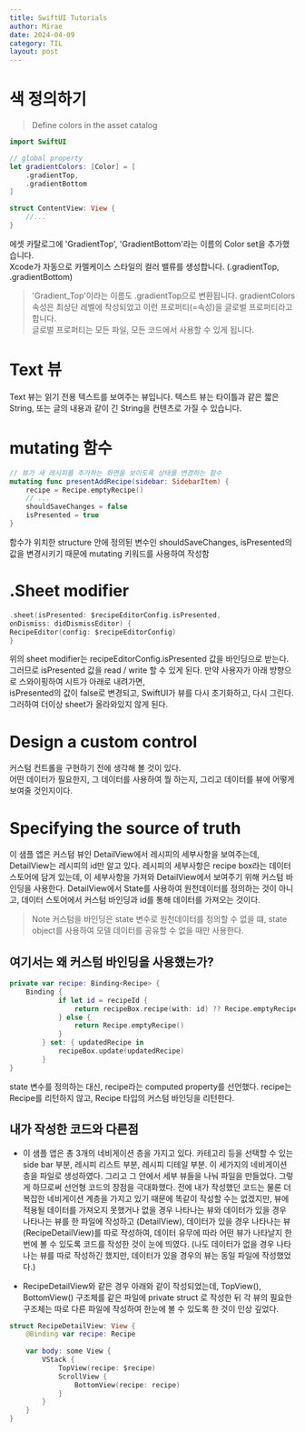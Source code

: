 ```yaml
---
title: SwiftUI Tutorials
author: Mirae
date: 2024-04-09
category: TIL
layout: post
--- 
```

  
# 색 정의하기
> Define colors in the asset catalog

```swift
import SwiftUI

// global property
let gradientColors: [Color] = [
    .gradientTop,
    .gradientBottom
]

struct ContentView: View {
    //...
}
```
에셋 카탈로그에 'GradientTop', 'GradientBottom'라는 이름의 Color set을 추가했습니다.  
Xcode가 자동으로 카멜케이스 스타일의 컬러 밸류를 생성합니다. (.gradientTop, .gradientBottom)  
> 'Gradient_Top'이라는 이름도 .gradientTop으로 변환됩니다.
gradientColors 속성은 최상단 레벨에 작성되었고 이런 프로퍼티(=속성)을 글로벌 프로퍼티라고 합니다.  
글로벌 프로퍼티는 모든 파일, 모든 코드에서 사용할 수 있게 됩니다. 


# Text 뷰

Text 뷰는 읽기 전용 텍스트를 보여주는 뷰입니다. 텍스트 뷰는 타이틀과 같은 짧은 String, 또는 글의 내용과 같이 긴 String을 컨텐츠로 가질 수 있습니다.


# mutating 함수

```swift
// 뷰가 새 레시피를 추가하는 화면을 보이도록 상태를 변경하는 함수
mutating func presentAddRecipe(sidebar: SidebarItem) {
    recipe = Recipe.emptyRecipe()
    // ...
    shouldSaveChanges = false
    isPresented = true
}
```
함수가 위치한 structure 안에 정의된 변수인 shouldSaveChanges, isPresented의 값을 변경시키기 때문에 mutating 키워드를 사용하여 작성함


# .Sheet modifier

```swift
.sheet(isPresented: $recipeEditorConfig.isPresented,
onDismiss: didDismissEditor) {
RecipeEditor(config: $recipeEditorConfig)
}
```
위의 sheet modifier는 recipeEditorConfig.isPresented 값을 바인딩으로 받는다.  
그러므로 isPresented 값을 read / write 할 수 있게 된다. 만약 사용자가 아래 방향으로 스와이핑하여 시트가 아래로 내려가면,  
isPresented의 값이 false로 변경되고, SwiftUI가 뷰를 다시 초기화하고, 다시 그린다. 그러하여 더이상 sheet가 올라와있지 않게 된다.


# Design a custom control

커스텀 컨트롤을 구현하기 전에 생각해 볼 것이 있다.  
어떤 데이터가 필요한지, 그 데이터를 사용하여 뭘 하는지, 그리고 데이터를 뷰에 어떻게 보여줄 것인지이다.  

# Specifying the source of truth

이 샘플 앱은 커스텀 뷰인 DetailView에서 레시피의 세부사항을 보여주는데, DetailView는 레시피의 id만 알고 있다. 
레시피의 세부사항은 recipe box라는 데이터 스토어에 담겨 있는데, 이 세부사항을 가져와 DetailView에서 보여주기 위해 커스텀 바인딩을 사용한다.
DetailView에서 State를 사용하여 원천데이터를 정의하는 것이 아니고, 데이터 스토어에서 커스텀 바인딩과 id를 통해 데이터를 가져오는 것이다.

> Note
> 커스텀을 바인딩은 state 변수로 원천데이터를 정의할 수 없을 떄, state object를 사용하여 모델 데이터를 공유할 수 없을 때만 사용한다.

## 여기서는 왜 커스텀 바인딩을 사용했는가?

```swift
private var recipe: Binding<Recipe> {
    Binding {
            if let id = recipeId {
                return recipeBox.recipe(with: id) ?? Recipe.emptyRecipe()
            } else {
                return Recipe.emptyRecipe()
            }
        } set: { updatedRecipe in
            recipeBox.update(updatedRecipe)
        }
}
```
state 변수를 정의하는 대신, recipe라는 computed property를 선언했다.
recipe는 Recipe를 리턴하지 않고, Recipe 타입의 커스텀 바인딩을 리턴한다.

## 내가 작성한 코드와 다른점

- 이 샘플 앱은 총 3개의 네비게이션 층을 가지고 있다. 카테고리 등을 선택할 수 있는 side bar 부분, 레시피 리스트 부분, 레시피 디테일 부분. 이 세가지의 네비게이션 층을 파일로 생성하였다. 그리고 그 안에서 세부 뷰들을 나눠 파일을 만들었다. 그렇게 하므로써 선언형 코드의 장점을 극대화했다. 전에 내가 작성했던 코드는 물론 더 복잡한 네비게이션 계층을 가지고 있기 때문에 똑같이 작성할 수는 없겠지만, 뷰에 적용될 데이터를 가져오지 못했거나 없을 경우 나타나는 뷰와 데이터가 있을 경우 나타나는 뷰를 한 파일에 작성하고 (DetailView), 데이터가 있을 경우 나타나는 뷰 (RecipeDetailView)를 따로 작성하여, 데이터 유무에 따라 어떤 뷰가 나타날지 한번에 볼 수 있도록 코드를 작성한 것이 눈에 띄였다. (나도 데이터가 없을 경우 나타나는 뷰를 따로 작성하긴 했지만, 데이터가 있을 경우의 뷰는 동일 파일에 작성했었다.)  


- RecipeDetailView와 같은 경우 아래와 같이 작성되었는데, TopView(), BottomView() 구조체를 같은 파일에 private struct 로 작성한 뒤 각 뷰의 필요한 구조체는 따로 다른 파일에 작성하여 한눈에 볼 수 있도록 한 것이 인상 깊었다. 
```swift
struct RecipeDetailView: View {
    @Binding var recipe: Recipe
    
    var body: some View {
        VStack {
            TopView(recipe: $recipe)
            ScrollView {
                BottomView(recipe: recipe)
            }
        }
    }
}
```
